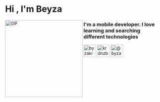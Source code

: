


<h1 align="left">Hi , I'm Beyza</h1>
 <img align="left" alt="GIF" src="https://github.com/arsentieva/arsentieva/blob/main/code.gif?raw=true" width="250" height="250" />
<h3 align="left">I'm a mobile developer. I love learning and searching different technologies</h3>



<p align="left">
<a href="https://twitter.com/byzakrdnzz" target="blank"><img align="center" src="https://raw.githubusercontent.com/rahuldkjain/github-profile-readme-generator/master/src/images/icons/Social/twitter.svg" alt="byzakrdnzz" height="40" width="40" /></a>
<a href="https://linkedin.com/in/krdnzbeyza" target="blank"><img align="center" src="https://raw.githubusercontent.com/rahuldkjain/github-profile-readme-generator/master/src/images/icons/Social/linked-in-alt.svg" alt="krdnzbeyza" height="40" width="40" /></a>
<a href="https://medium.com/@byzakrdnzz" target="blank"><img align="center" src="https://raw.githubusercontent.com/rahuldkjain/github-profile-readme-generator/master/src/images/icons/Social/medium.svg" alt="@byzakrdnzz" height="40" width="40" /></a>
</p>